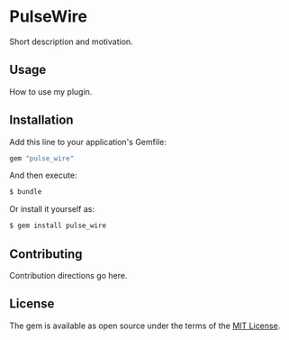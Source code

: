 # PulseWire
Short description and motivation.

## Usage
How to use my plugin.

## Installation
Add this line to your application's Gemfile:

```ruby
gem "pulse_wire"
```

And then execute:
```bash
$ bundle
```

Or install it yourself as:
```bash
$ gem install pulse_wire
```

## Contributing
Contribution directions go here.

## License
The gem is available as open source under the terms of the [MIT License](https://opensource.org/licenses/MIT).
